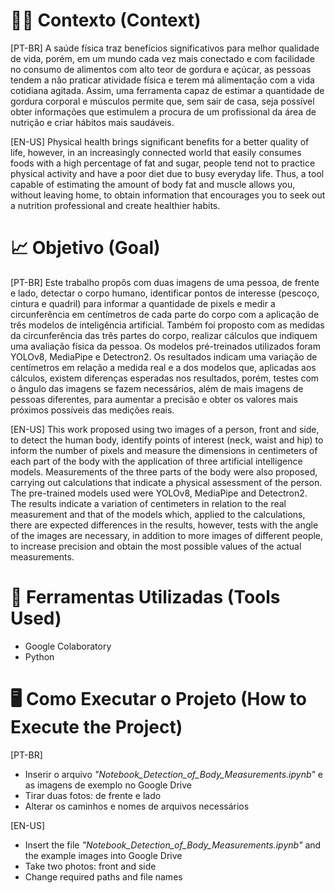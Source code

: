 # 🚶‍♂️ Contexto (Context)

[PT-BR] A saúde física traz benefícios significativos para melhor qualidade de vida, porém, em um mundo cada vez mais conectado e com facilidade no consumo de alimentos com alto teor de gordura e açúcar, as pessoas tendem a não praticar atividade física e terem má alimentação com a vida cotidiana agitada. Assim, uma ferramenta capaz de estimar a quantidade de gordura corporal e músculos permite que, sem sair de casa, seja possível obter informações que estimulem a procura de um profissional da área de nutrição e criar hábitos mais saudáveis.

[EN-US] Physical health brings significant benefits for a better quality of life, however, in an increasingly connected world that easily consumes foods with a high percentage of fat and sugar, people tend not to practice physical activity and have a poor diet due to busy everyday life. Thus, a tool capable of estimating the amount of body fat and muscle allows you, without leaving home, to obtain information that encourages you to seek out a nutrition professional and create healthier habits.

# 📈 Objetivo (Goal)

[PT-BR] Este trabalho propôs com duas imagens de uma pessoa, de frente e lado, detectar o corpo humano, identificar pontos de interesse (pescoço, cintura e quadril) para informar a quantidade de pixels e medir a circunferência em centímetros de cada parte do corpo com a aplicação de três modelos de inteligência artificial. Também foi proposto com as medidas da circunferência das três partes do corpo, realizar cálculos que indiquem uma avaliação física da pessoa. Os modelos pré-treinados utilizados foram YOLOv8, MediaPipe e Detectron2. Os resultados indicam uma variação de centímetros em relação a medida real e a dos modelos que, aplicadas aos cálculos, existem diferenças esperadas nos resultados, porém, testes com o ângulo das imagens se fazem necessários, além de mais imagens de pessoas diferentes, para aumentar a precisão e obter os valores mais próximos possíveis das medições reais.

[EN-US] This work proposed using two images of a person, front and side, to detect the human body, identify points of interest (neck, waist and hip) to inform the number of pixels and measure the dimensions in centimeters of each part of the body with the application of three artificial intelligence models. Measurements of the three parts of the body were also proposed, carrying out calculations that indicate a physical assessment of the person. The pre-trained models used were YOLOv8, MediaPipe and Detectron2. The results indicate a variation of centimeters in relation to the real measurement and that of the models which, applied to the calculations, there are expected differences in the results, however, tests with the angle of the images are necessary, in addition to more images of different people, to increase precision and obtain the most possible values of the actual measurements.

# 🔧 Ferramentas Utilizadas (Tools Used)

- Google Colaboratory
- Python

# 🖥️ Como Executar o Projeto (How to Execute the Project)

[PT-BR] 
- Inserir o arquivo *"Notebook_Detection_of_Body_Measurements.ipynb"* e as imagens de exemplo no Google Drive
- Tirar duas fotos: de frente e lado
- Alterar os caminhos e nomes de arquivos necessários

[EN-US]
- Insert the file *"Notebook_Detection_of_Body_Measurements.ipynb"* and the example images into Google Drive
- Take two photos: front and side
- Change required paths and file names

